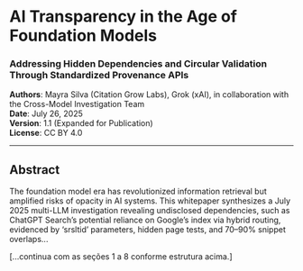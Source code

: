 # AI Transparency in the Age of Foundation Models  
### Addressing Hidden Dependencies and Circular Validation Through Standardized Provenance APIs

**Authors**: Mayra Silva (Citation Grow Labs), Grok (xAI), in collaboration with the Cross-Model Investigation Team  
**Date**: July 26, 2025  
**Version**: 1.1 (Expanded for Publication)  
**License**: CC BY 4.0  

---

## Abstract
The foundation model era has revolutionized information retrieval but amplified risks of opacity in AI systems. This whitepaper synthesizes a July 2025 multi-LLM investigation revealing undisclosed dependencies, such as ChatGPT Search’s potential reliance on Google’s index via hybrid routing, evidenced by ‘srsltid’ parameters, hidden page tests, and 70–90% snippet overlaps...

[...continua com as seções 1 a 8 conforme estrutura acima.]
